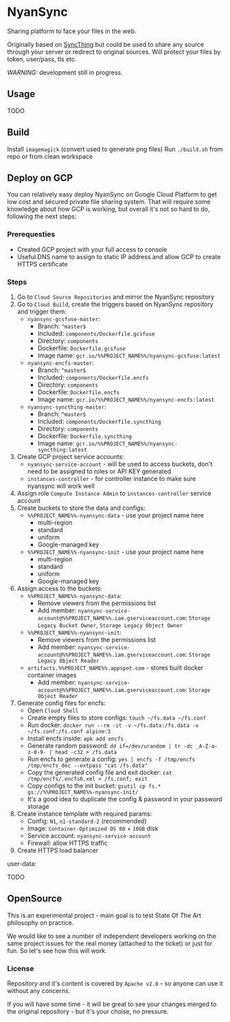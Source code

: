 # NyanSync

Sharing platform to face your files in the web.

Originally based on [SyncThing](https://syncthing.net/) but could be used to share any source
through your server or redirect to original sources. Will protect your files by token, user/pass,
tls etc.

*WARNING:* development still in progress.

## Usage
TODO

## Build

Install `imagemagick` (convert used to generate png files)
Run `./build.sh` from repo or from clean workspace

## Deploy on GCP

You can relatively easy deploy NyanSync on Google Cloud Platform to get low cost and secured private
file sharing system. That will require some knowledge about how GCP is working, but overall it's not
so hard to do, following the next steps:

### Prerequesties

* Created GCP project with your full access to console
* Useful DNS name to assign to static IP address and allow GCP to create HTTPS certificate

### Steps

1. Go to `Cloud Source Repositories` and mirror the NyanSync repository
2. Go to `Cloud Build`, create the triggers based on NyanSync repository and trigger them:
    * `nyansync-gcsfuse-master`:
        * Branch: `^master$`
        * Included: `components/Dockerfile.gcsfuse`
        * Directory: `components`
        * Dockerfile: `Dockerfile.gcsfuse`
        * Image name: `gcr.io/%%PROJECT_NAME%%/nyansync-gcsfuse:latest`
    * `nyansync-encfs-master`:
        * Branch: `^master$`
        * Included: `components/Dockerfile.encfs`
        * Directory: `components`
        * Dockerfile: `Dockerfile.encfs`
        * Image name: `gcr.io/%%PROJECT_NAME%%/nyansync-encfs:latest`
    * `nyansync-syncthing-master`:
        * Branch: `^master$`
        * Included: `components/Dockerfile.syncthing`
        * Directory: `components`
        * Dockerfile: `Dockerfile.syncthing`
        * Image name: `gcr.io/%%PROJECT_NAME%%/nyansync-syncthing:latest`
3. Create GCP project service accounts:
    * `nyansync-service-account` - will be used to access buckets, don't need to be assigned to
    roles or API KEY generated 
    * `instances-controller` - for controller instance to make sure nyansync will work well
4. Assign role `Compute Instance Admin` to `instances-controller` service account
5. Create buckets to store the data and configs:
    * `%%PROJECT_NAME%%-nyansync-data` - use your project name here
        * multi-region
        * standard
        * uniform
        * Google-managed key
    * `%%PROJECT_NAME%%-nyansync-init` - use your project name here
        * multi-region
        * standard
        * uniform
        * Google-managed key
6. Assign access to the buckets:
    * `%%PROJECT_NAME%%-nyansync-data`:
        * Remove viewers from the permissions list
        * Add member: `nyansync-service-account@%%PROJECT_NAME%%.iam.gserviceaccount.com`:
        `Storage Legacy Bucket Owner`, `Storage Legacy Object Owner`
    * `%%PROJECT_NAME%%-nyansync-init`:
        * Remove viewers from the permissions list
        * Add member: `nyansync-service-account@%%PROJECT_NAME%%.iam.gserviceaccount.com`:
        `Storage Legacy Object Reader`
    * `artifacts.%%PROJECT_NAME%%.appspot.com` - stores built docker container images
        * Add member: `nyansync-service-account@%%PROJECT_NAME%%.iam.gserviceaccount.com`:
        `Storage Object Reader`
7. Generate config files for encfs:
    * Open `Cloud Shell`
    * Create empty files to store configs: `touch ~/fs.data ~/fs.conf`
    * Run docker: `docker run --rm -it -v ~/fs.data:/fs.data -v ~/fs.conf:/fs.conf alpine:3`
    * Install encfs inside: `apk add encfs`
    * Generate random password: `dd if=/dev/urandom | tr -dc _A-Z-a-z-0-9- | head -c32 > /fs.data`
    * Run encfs to generate a config: `yes | encfs -f /tmp/encfs /tmp/encfs_dec --extpass "cat /fs.data"`
    * Copy the generated config file and exit docker: `cat /tmp/encfs/.encfs6.xml > /fs.conf; exit`
    * Copy configs to the init bucket: `gsutil cp fs.* gs://%%PROJECT_NAME%%-nyansync-init/`
    * It's a good idea to duplicate the config & password in your password storage
7. Create instance template with required params:
    * Config: `N1`, `n1-standard-2` (recommended)
    * Image: `Container-Optimized OS 80` + `10GB` disk
    * Service account: `nyansync-service-account`
    * Firewall: allow HTTPS traffic
8. Create HTTPS load balancer

user-data:

TODO

## OpenSource

This is an experimental project - main goal is to test State Of The Art philosophy on practice.

We would like to see a number of independent developers working on the same project issues
for the real money (attached to the ticket) or just for fun. So let's see how this will work.

### License

Repository and it's content is covered by `Apache v2.0` - so anyone can use it without any concerns.

If you will have some time - it will be great to see your changes merged to the original repository -
but it's your choise, no pressure.

